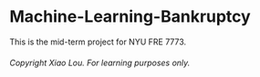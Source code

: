 # Machine-Learning-Bankruptcy
This is the mid-term project for NYU FRE 7773.

###### Copyright Xiao Lou. For learning purposes only. 
